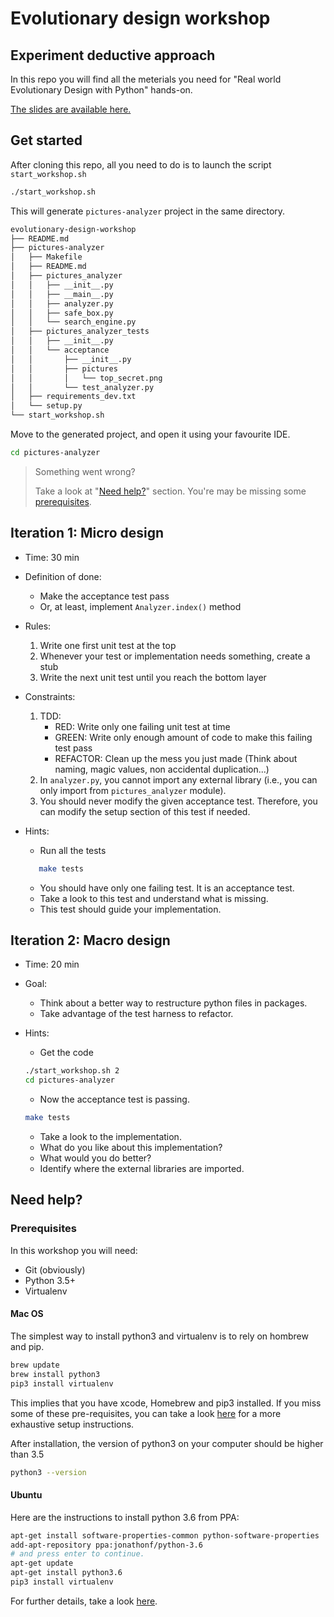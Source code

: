 # Evolutionary design workshop

## Experiment deductive approach

In this repo you will find all the meterials you need for "Real world Evolutionary Design with Python" hands-on.

[The slides are available here.](http://slides.com/wasselalazhar/real-world-evolutionary-design-with-python)

## Get started

After cloning this repo, all you need to do is to launch the script `start_workshop.sh`

```bash
./start_workshop.sh
```

This will generate `pictures-analyzer` project in the same directory.

```bash
evolutionary-design-workshop
├── README.md
├── pictures-analyzer
│   ├── Makefile
│   ├── README.md
│   ├── pictures_analyzer
│   │   ├── __init__.py
│   │   ├── __main__.py
│   │   ├── analyzer.py
│   │   ├── safe_box.py
│   │   └── search_engine.py
│   ├── pictures_analyzer_tests
│   │   ├── __init__.py
│   │   └── acceptance
│   │       ├── __init__.py
│   │       ├── pictures
│   │       │   └── top_secret.png
│   │       └── test_analyzer.py
│   ├── requirements_dev.txt
│   └── setup.py
└── start_workshop.sh
```

Move to the generated project, and open it using your favourite IDE.

```bash
cd pictures-analyzer
```

> Something went wrong?
>
>Take a look at "[Need help?](#need-help)" section. You're may be missing some [prerequisites](#prerequisites).

## Iteration 1: Micro design

* Time: 30 min
* Definition of done:
  * Make the acceptance test pass
  * Or, at least, implement `Analyzer.index()` method
* Rules:
  1. Write one first unit test at the top
  1. Whenever your test or implementation needs something, create a stub
  1. Write the next unit test until you reach the bottom layer
* Constraints:
    1. TDD:
        * RED: Write only one failing unit test at time
        * GREEN: Write only enough amount of code to make this failing test pass
        * REFACTOR: Clean up the mess you just made (Think about naming, magic values, non accidental duplication...)
    1. In `analyzer.py`, you cannot import any external library (i.e., you can only import from `pictures_analyzer` module).
    1. You should never modify the given acceptance test. Therefore, you can modify the setup section of this test if needed.
* Hints:
  * Run all the tests

   ```bash
      make tests
   ```

  * You should have only one failing test. It is an acceptance test.
  * Take a look to this test and understand what is missing.
  * This test should guide your implementation.

## Iteration 2: Macro design

* Time: 20 min
* Goal:
  * Think about a better way to restructure python files in packages.
  * Take advantage of the test harness to refactor.
* Hints:
  * Get the code

  ```bash
  ./start_workshop.sh 2
  cd pictures-analyzer
  ```

  * Now the acceptance test is passing.

  ```bash
  make tests
  ```

  * Take a look to the implementation.
  * What do you like about this implementation?
  * What would you do better?
  * Identify where the external libraries are imported.

## Need help?

### Prerequisites

In this workshop you will need:

* Git (obviously)
* Python 3.5+
* Virtualenv

#### Mac OS

The simplest way to install python3 and virtualenv is to rely on hombrew and pip.

```bash
brew update
brew install python3
pip3 install virtualenv
```

This implies that you have xcode, Homebrew and pip3 installed.
If you miss some of these pre-requisites, you can take a look [here](https://www.digitalocean.com/community/tutorials/how-to-install-python-3-and-set-up-a-local-programming-environment-on-macos)
for a more exhaustive setup instructions.

After installation, the version of python3 on your computer should be higher than 3.5

```bash
python3 --version
```

#### Ubuntu

Here are the instructions to install python 3.6 from PPA:

```bash
apt-get install software-properties-common python-software-properties
add-apt-repository ppa:jonathonf/python-3.6
# and press enter to continue.
apt-get update
apt-get install python3.6
pip3 install virtualenv
```

For further details, take a look [here](https://www.rosehosting.com/blog/how-to-install-python-3-6-on-ubuntu-16-04).
